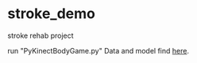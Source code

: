 # stroke_demo
stroke rehab project

run "PyKinectBodyGame.py"
Data and model find [here](https://drive.google.com/drive/folders/1Fya_qW3FWdxVDJFRJKCEVjpzEJCF7Yyn?usp=sharing). 

